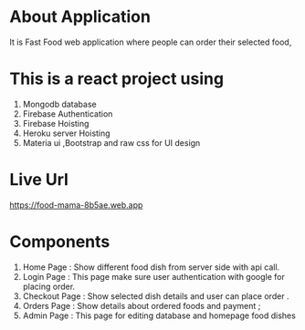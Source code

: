 # About Application 
It is Fast Food web application where people can order their selected food,

# This is a react project using 
1. Mongodb database
2. Firebase Authentication
3. Firebase Hoisting
4. Heroku server Hoisting
5. Materia ui ,Bootstrap and raw css for UI design

# Live Url
https://food-mama-8b5ae.web.app

# Components
1. Home Page : Show different food dish from server side with api call.
2. Login Page : This page make sure user authentication with google   for placing order.
3. Checkout Page : Show selected dish details and user can place order .
4. Orders Page : Show details about ordered foods and payment ;
5.  Admin Page : This page for editing database and homepage food dishes



